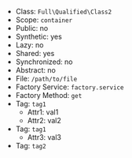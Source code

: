 - Class: `Full\Qualified\Class2`
- Scope: `container`
- Public: no
- Synthetic: yes
- Lazy: no
- Shared: yes
- Synchronized: no
- Abstract: no
- File: `/path/to/file`
- Factory Service: `factory.service`
- Factory Method: `get`
- Tag: `tag1`
    - Attr1: val1
    - Attr2: val2
- Tag: `tag1`
    - Attr3: val3
- Tag: `tag2`